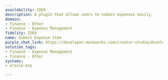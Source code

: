 ```yaml
---
availability: IDEA
description: A plugin that allows users to submit expenses easily.
domain:
- Finance - Other
- Finance - Expense Management
fidelity: IDEA
name: Submit Expense Item
purple_chat_link: https://developer.moveworks.com/creator-studio/developer-tools/purple-chat-builder?workspace=%7B%22title%22%3A%22My+Workspace%22%2C%22botSettings%22%3A%7B%7D%2C%22mocks%22%3A%5B%7B%22id%22%3A3423%2C%22title%22%3A%22Mock+1%22%2C%22transcript%22%3A%7B%22settings%22%3A%7B%22colorStyle%22%3A%22LIGHT%22%2C%22startTime%22%3A%2211%3A43+AM%22%2C%22defaultPerson%22%3A%22GWEN%22%2C%22editable%22%3Atrue%7D%2C%22messages%22%3A%5B%7B%22from%22%3A%22USER%22%2C%22text%22%3A%22%3Cp%3EI+just+spent+%2423.43+on+lunch+while+waiting+at+the+airport.+Can+you+add+it+to+my+expense+report%3F%3Cbr%3E%3C%2Fp%3E%22%7D%2C%7B%22from%22%3A%22BOT%22%2C%22text%22%3A%22%3Cp%3EOkay%2C+I+can+help+you+add+an+expense+entry.%3Cbr%3E%3C%2Fp%3E%22%2C%22cards%22%3A%5B%7B%22title%22%3A%22%3Cp%3EPlease+confirm+your+request+%3Cbr%3E%3C%2Fp%3E%22%2C%22text%22%3A%22%3Cp%3E%3Cb%3EAmount%3C%2Fb%3E%3A+%2423.43%3Cbr%3E%3Cb%3EDescription%3C%2Fb%3E%3A+Airport+Lunch%3Cbr%3E%3Cb%3ECategory%3C%2Fb%3E%3A+MEALS_AND_ENTERTAINMENT%3Cbr%3E%3Cb%3EExpense+Report%3C%2Fb%3E%3A+89230-2834%3Cbr%3E%3C%2Fp%3E%22%7D%2C%7B%22buttons%22%3A%5B%7B%22style%22%3A%22PRIMARY%22%2C%22text%22%3A%22Yes%22%7D%2C%7B%22text%22%3A%22Get+Help%22%7D%2C%7B%22text%22%3A%22Cancel%22%7D%5D%7D%5D%7D%5D%7D%7D%5D%7D
solution_tags:
- Finance - Expense Management
- Finance - Other
systems:
- oracle-erp

---
```

